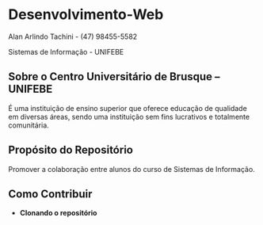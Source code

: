 # Desenvolvimento-Web

Alan Arlindo Tachini - (47) 98455-5582 

Sistemas de Informação - UNIFEBE 

## Sobre o Centro Universitário de Brusque – UNIFEBE 
É uma instituição de ensino superior que oferece educação de qualidade em diversas áreas, sendo uma instituição sem fins lucrativos e totalmente comunitária. 

## Propósito do Repositório 
Promover a colaboração entre alunos do curso de Sistemas de Informação. 

## Como Contribuir 
- **Clonando o repositório**
